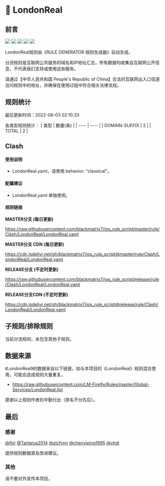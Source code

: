 # 🧸 LondonReal

## 前言

![](https://shields.io/badge/-移除重复规则-ff69b4) ![](https://shields.io/badge/-DOMAIN与DOMAIN--SUFFIX合并-green) ![](https://shields.io/badge/-DOMAIN--SUFFIX间合并-critical) ![](https://shields.io/badge/-DOMAIN--SUFFIX与DOMAIN--KEYWORD合并-blue) ![](https://shields.io/badge/-IP--CIDR(6)合并-blueviolet) 

LondonReal规则由《RULE GENERATOR 规则生成器》自动生成。

分流规则是互联网公共服务的域名和IP地址汇总，所有数据均收集自互联网公开信息，不代表我们支持或使用这些服务。

请通过【中华人民共和国 People's Republic of China】合法的互联网出入口信道访问规则中的地址，并确保在使用过程中符合相关法律法规。

## 规则统计

最后更新时间：2022-06-03 02:10:33

各类型规则统计：
| 类型 | 数量(条)  | 
| ---- | ----  |
| DOMAIN-SUFFIX | 2  | 
| TOTAL | 2  | 


## Clash 

#### 使用说明
- LondonReal.yaml，请使用 behavior: "classical"。

#### 配置建议
- LondonReal.yaml 单独使用。

#### 规则链接
**MASTER分支 (每日更新)**

https://raw.githubusercontent.com/blackmatrix7/ios_rule_script/master/rule/Clash/LondonReal/LondonReal.yaml

**MASTER分支 CDN (每日更新)**

https://cdn.jsdelivr.net/gh/blackmatrix7/ios_rule_script@master/rule/Clash/LondonReal/LondonReal.yaml

**RELEASE分支 (不定时更新)**

https://raw.githubusercontent.com/blackmatrix7/ios_rule_script/release/rule/Clash/LondonReal/LondonReal.yaml

**RELEASE分支CDN (不定时更新)**

https://cdn.jsdelivr.net/gh/blackmatrix7/ios_rule_script@release/rule/Clash/LondonReal/LondonReal.yaml

## 子规则/排除规则


当前分流规则，未包含其他子规则。

## 数据来源

《LondonReal》的数据来自以下链接，如与本项目的《LondonReal》规则混合使用，可能会造成规则大量重复。

- https://raw.githubusercontent.com/LM-Firefly/Rules/master/Global-Services/LondonReal.list


感谢以上规则作者的辛勤付出（排名不分先后）。

## 最后

### 感谢

[@fiiir](https://github.com/fiiir) [@Tartarus2014](https://github.com/Tartarus2014) [@zjcfynn](https://github.com/zjcfynn) [@chenyiping1995](https://github.com/chenyiping1995) [@vhdj](https://github.com/vhdj)

提供规则数据源及改进建议。

### 其他

请不要对外宣传本项目。